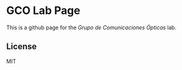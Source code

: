 # GCO Lab Page

This is a github page for the _Grupo de Comunicaciones Ópticas_ lab. 

## License
MIT
